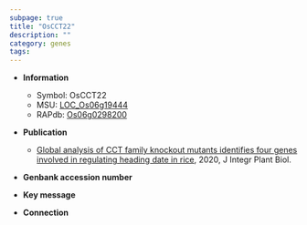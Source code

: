 ```yaml
---
subpage: true
title: "OsCCT22"
description: ""
category: genes
tags: 
---
```


* **Information**  
    + Symbol: OsCCT22  
    + MSU: [LOC_Os06g19444](http://rice.plantbiology.msu.edu/cgi-bin/ORF_infopage.cgi?orf=LOC_Os06g19444)  
    + RAPdb: [Os06g0298200](http://rapdb.dna.affrc.go.jp/viewer/gbrowse_details/irgsp1?name=Os06g0298200)  

* **Publication**  
    + [Global analysis of CCT family knockout mutants identifies four genes involved in regulating heading date in rice](http://www.ncbi.nlm.nih.gov/pubmed?term=Global+analysis+of+CCT+family+knockout+mutants+identifies+four+genes+involved+in+regulating+heading+date+in+rice%5BTitle%5D), 2020, J Integr Plant Biol.

* **Genbank accession number**  

* **Key message**  

* **Connection**  



